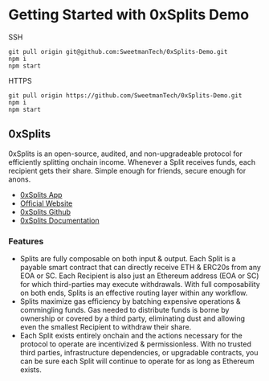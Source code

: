 # Getting Started with 0xSplits Demo

SSH

```
git pull origin git@github.com:SweetmanTech/0xSplits-Demo.git
npm i
npm start
```

HTTPS

```
git pull origin https://github.com/SweetmanTech/0xSplits-Demo.git
npm i
npm start
```

## 0xSplits

0xSplits is an open-source, audited, and non-upgradeable protocol for efficiently splitting onchain income. Whenever a Split receives funds, each recipient gets their share. Simple enough for friends, secure enough for anons.

- [0xSplits App](https://app.0xsplits.xyz/)
- [Official Website](https://www.0xsplits.xyz/)
- [0xSplits Github](https://github.com/0xSplits)
- [0xSplits Documentation](https://docs.0xsplits.xyz/)

### Features

- Splits are fully composable on both input & output. Each Split is a payable smart contract that can directly receive ETH & ERC20s from any EOA or SC. Each Recipient is also just an Ethereum address (EOA or SC) for which third-parties may execute withdrawals. With full composability on both ends, Splits is an effective routing layer within any workflow.
- Splits maximize gas efficiency by batching expensive operations & commingling funds. Gas needed to distribute funds is borne by ownership or covered by a third party, eliminating dust and allowing even the smallest Recipient to withdraw their share.
- Each Split exists entirely onchain and the actions necessary for the protocol to operate are incentivized & permissionless. With no trusted third parties, infrastructure dependencies, or upgradable contracts, you can be sure each Split will continue to operate for as long as Ethereum exists.
